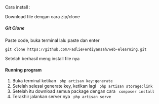 Cara install : 

<p>Download file dengan cara zip/clone</p>
    <h5> Git Clone </h5>
    <p>Paste code, buka terminal lalu paste dan enter</p>
    <code>git clone https://github.com/FadlieFerdiyansah/web-elearning.git</code>
    
<p>Setelah berhasil meng install file nya</p>
<h4> Running program </h4>

<ol>
    <li>Buka terminal ketikan <code> php artisan key:generate </code> </li> 
    <li>Setelah selesai generate key, ketikan lagi <code> php artisan storage:link </code> </li>
    <li>Setelah itu download semua package dengan cara <code> composer install </code> </li>
    <li>Terakhir jalankan server nya <code> php artisan serve </code> </li>
</ol>
    
